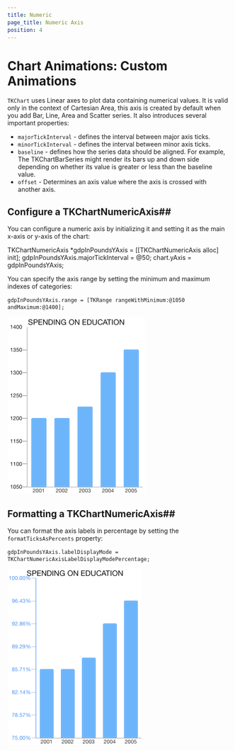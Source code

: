 ```yaml
---
title: Numeric
page_title: Numeric Axis
position: 4
---
```


# Chart Animations: Custom Animations

<code>TKChart</code> uses Linear axes to plot data containing numerical values. It is valid only in the context of Cartesian Area, this axis is created by default when you add Bar, Line, Area and Scatter series. It also introduces several important properties:

- <code>majorTickInterval</code> - defines the interval between major axis ticks.
- <code>minorTickInterval</code> - defines the interval between minor axis ticks.
- <code>baseline</code> - defines how the series data should be aligned. For example, The TKChartBarSeries might render its bars up and down side depending on whether its value is greater or less than the baseline value.
- <code>offset</code> - Determines an axis value where the axis is crossed with another axis.

## Configure a TKChartNumericAxis##

You can configure a numeric axis by initializing it and setting it as the main x-axis or y-axis of the chart:


   TKChartNumericAxis *gdpInPoundsYAxis = [[TKChartNumericAxis alloc] init];
   gdpInPoundsYAxis.majorTickInterval = @50;
   chart.yAxis = gdpInPoundsYAxis;

You can specify the axis range by setting the minimum and maximum indexes of categories:

	gdpInPoundsYAxis.range = [TKRange rangeWithMinimum:@1050 andMaximum:@1400];

<img src="../../images/chart-axes-numeric001.png">

## Formatting a TKChartNumericAxis##

You can format the axis labels in percentage by setting the <code>formatTicksAsPercents</code> property:

    gdpInPoundsYAxis.labelDisplayMode = TKChartNumericAxisLabelDisplayModePercentage;

<img src="../../images/chart-axes-numeric002.png">
